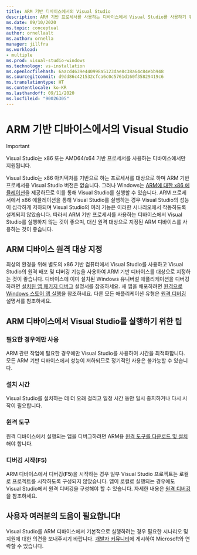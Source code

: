 ```yaml
---
title: ARM 기반 디바이스에서의 Visual Studio
description: ARM 기반 프로세서를 사용하는 디바이스에서 Visual Studio를 사용하기 위한 권장 사항입니다.
ms.date: 09/10/2020
ms.topic: conceptual
author: ornellaalt
ms.author: ornella
manager: jillfra
ms.workload:
- multiple
ms.prod: visual-studio-windows
ms.technology: vs-installation
ms.openlocfilehash: 6aacd4639e440998a5123dae8c38a64c84ebb948
ms.sourcegitcommit: d9dd86c421532cfca6c0c5761d160f35829419c6
ms.translationtype: HT
ms.contentlocale: ko-KR
ms.lasthandoff: 09/11/2020
ms.locfileid: "90026305"
---
```

# <a name="visual-studio-on-arm-powered-devices"></a>ARM 기반 디바이스에서의 Visual Studio

> [!IMPORTANT]
> Visual Studio는 x86 또는 AMD64/x64 기반 프로세서를 사용하는 디바이스에서만 지원됩니다.

Visual Studio는 x86 아키텍처를 기반으로 하는 프로세서를 대상으로 하며 ARM 기반 프로세서용 Visual Studio 버전은 없습니다. 그러나 Windows는 [ARM에 대한 x86 에뮬레이션](https://www.docs.microsoft.com/windows/uwp/porting/apps-on-arm-x86-emulation)을 제공하므로 이를 통해 Visual Studio를 실행할 수 있습니다. ARM 프로세서에서 x86 에뮬레이션을 통해 Visual Studio를 실행하는 경우 Visual Studio의 성능이 심각하게 저하되며 Visual Studio의 여러 기능은 이러한 시나리오에서 작동하도록 설계되지 않았습니다. 따라서 ARM 기반 프로세서를 사용하는 디바이스에서 Visual Studio를 실행하지 않는 것이 좋으며, 대신 원격 대상으로 지정된 ARM 디바이스를 사용하는 것이 좋습니다.

## <a name="remote-targeting-arm-devices"></a>ARM 디바이스 원격 대상 지정
최상의 환경을 위해 별도의 x86 기반 컴퓨터에서 Visual Studio를 사용하고 Visual Studio의 원격 배포 및 디버깅 기능을 사용하여 ARM 기반 디바이스를 대상으로 지정하는 것이 좋습니다. 디바이스에 이미 설치된 Windows 유니버설 애플리케이션을 디버깅하려면 [설치된 앱 패키지 디버그](../debugger/debug-installed-app-package.md) 설명서를 참조하세요. 새 앱을 배포하려면 [원격으로 Windows 스토어 앱 실행](../debugger/run-windows-store-apps-on-a-remote-machine.md)을 참조하세요. 다른 모든 애플리케이션 유형은 [원격 디버깅](../debugger/remote-debugging.md) 설명서를 참조하세요.

## <a name="tips-for-running-visual-studio-on-arm-devices"></a>ARM 디바이스에서 Visual Studio를 실행하기 위한 팁

### <a name="use-only-when-needed"></a>필요한 경우에만 사용
ARM 관련 작업에 필요한 경우에만 Visual Studio를 사용하여 시간을 최적화합니다. 모든 ARM 기반 디바이스에서 성능이 저하되므로 정기적인 사용은 불가능할 수 있습니다.

### <a name="install-time"></a>설치 시간
Visual Studio를 설치하는 데 더 오래 걸리고 일정 시간 동안 일시 중지하거나 다시 시작이 필요합니다.
 
### <a name="remote-tools"></a>원격 도구
원격 디바이스에서 실행되는 앱을 디버그하려면 ARM용 [원격 도구를 다운로드 및 설치](../debugger/remote-debugging.md#download-and-install-the-remote-tools)해야 합니다.

### <a name="start-debugging-f5"></a>디버깅 시작(F5)
ARM 디바이스에서 디버깅(**F5**)을 시작하는 경우 일부 Visual Studio 프로젝트는 로컬로 프로젝트를 시작하도록 구성되지 않았습니다. 앱이 로컬로 실행되는 경우에도 Visual Studio에서 원격 디버깅을 구성해야 할 수 있습니다. 자세한 내용은 [원격 디버깅](../debugger/remote-debugging.md)을 참조하세요.

## <a name="we-need-your-help"></a>사용자 여러분의 도움이 필요합니다!
Visual Studio를 ARM 디바이스에서 기본적으로 실행하려는 경우 필요한 시나리오 및 지원에 대한 의견을 보내주시기 바랍니다. [개발자 커뮤니티](https://developercommunity.visualstudio.com/idea/1161018/native-arm-support-for-visual-studio.html)에 게시하여 Microsoft와 연락할 수 있습니다. 
